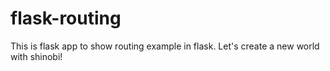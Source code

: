 # flask-routing
This is flask app to show routing example in flask. Let's create a new world with shinobi!
